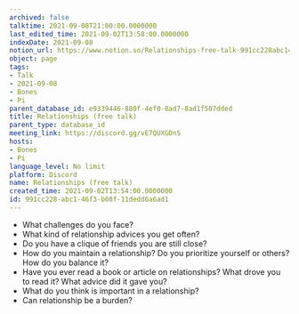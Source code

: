 ```yaml
---
archived: false
talktime: 2021-09-08T21:00:00.0000000
last_edited_time: 2021-09-02T13:58:00.0000000
indexDate: 2021-09-08
notion_url: https://www.notion.so/Relationships-free-talk-991cc228abc146f3b08f11dedd6a6ad1
object: page
tags:
- Talk
- 2021-09-08
- Bones
- Pi
parent_database_id: e9339446-880f-4ef0-8ad7-8ad1f507dded
title: Relationships (free talk)
parent_type: database_id
meeting_link: https://discord.gg/vE7QUXGDnS
hosts:
- Bones
- Pi
language_level: No limit
platform: Discord
name: Relationships (free talk)
created_time: 2021-09-02T13:54:00.0000000
id: 991cc228-abc1-46f3-b08f-11dedd6a6ad1
---
```



   - What challenges do you face?
   - What kind of relationship advices you get often?
   - Do you have a clique of friends you are still close?
   - How do you maintain a relationship? Do you prioritize yourself or others? How do you balance it?
   - Have you ever read a book or article on relationships? What drove you to read it? What advice did it gave you?
   - What do you think is important in a relationship?
   - Can relationship be a burden?










